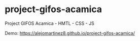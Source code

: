 # project-gifos-acamica
Project GIFOS Acamica - HMTL - CSS - JS

Demo: https://alejomartinez8.github.io/project-gifos-acamica/
